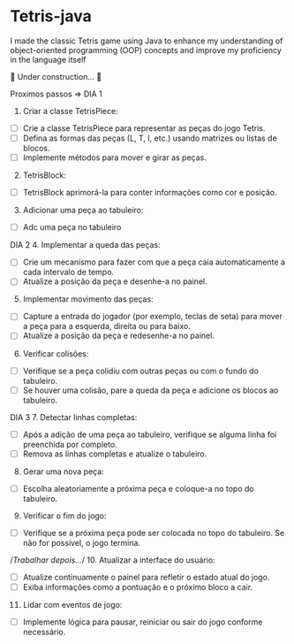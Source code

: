 # Tetris-java
I made the classic Tetris game using Java to enhance my understanding of object-oriented programming (OOP) concepts and improve my proficiency in the language itself

🚧 Under construction... 🚧


Proximos passos =>
DIA 1
1. Criar a classe TetrisPiece:
- [ ] Crie a classe TetrisPiece para representar as peças do jogo Tetris.
- [ ] Defina as formas das peças (L, T, I, etc.) usando matrizes ou listas de blocos.
- [ ] Implemente métodos para mover e girar as peças.

2. TetrisBlock:
- [ ] TetrisBlock aprimorá-la para conter informações como cor e posição.

3. Adicionar uma peça ao tabuleiro:
- [ ] Adc uma peça no tabuleiro

DIA 2
4. Implementar a queda das peças:
- [ ] Crie um mecanismo para fazer com que a peça caia automaticamente a cada intervalo de tempo.
- [ ] Atualize a posição da peça e desenhe-a no painel.

5. Implementar movimento das peças:
- [ ] Capture a entrada do jogador (por exemplo, teclas de seta) para mover a peça para a esquerda, direita ou para baixo.
- [ ] Atualize a posição da peça e redesenhe-a no painel.

6. Verificar colisões:
- [ ] Verifique se a peça colidiu com outras peças ou com o fundo do tabuleiro.
- [ ] Se houver uma colisão, pare a queda da peça e adicione os blocos ao tabuleiro.

DIA 3
7. Detectar linhas completas:
- [ ] Após a adição de uma peça ao tabuleiro, verifique se alguma linha foi preenchida por completo.
- [ ] Remova as linhas completas e atualize o tabuleiro.

8. Gerar uma nova peça:
- [ ] Escolha aleatoriamente a próxima peça e coloque-a no topo do tabuleiro.

9. Verificar o fim do jogo:
- [ ] Verifique se a próxima peça pode ser colocada no topo do tabuleiro. Se não for possível, o jogo termina.


/*Trabalhar depois...*/
10. Atualizar a interface do usuário:
- [ ] Atualize continuamente o painel para refletir o estado atual do jogo.
- [ ] Exiba informações como a pontuação e o próximo bloco a cair.

11. Lidar com eventos de jogo:
- [ ] Implemente lógica para pausar, reiniciar ou sair do jogo conforme necessário.
